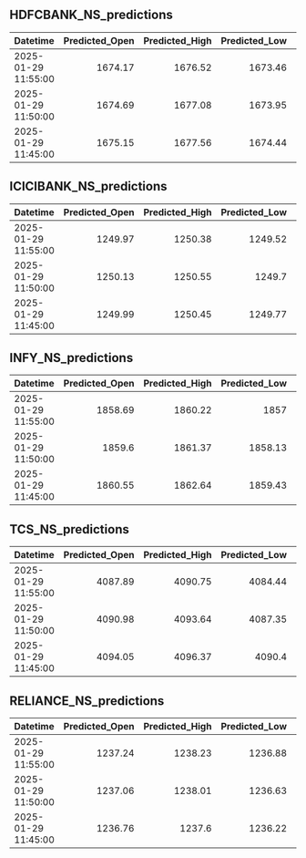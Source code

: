 ## HDFCBANK_NS_predictions
| Datetime            |   Predicted_Open |   Predicted_High |   Predicted_Low |   Predicted_Close |   Predicted_Volume |
|:--------------------|-----------------:|-----------------:|----------------:|------------------:|-------------------:|
| 2025-01-29 11:55:00 |          1674.17 |          1676.52 |         1673.46 |           1676.47 |            71761.3 |
| 2025-01-29 11:50:00 |          1674.69 |          1677.08 |         1673.95 |           1676.99 |            72104   |
| 2025-01-29 11:45:00 |          1675.15 |          1677.56 |         1674.44 |           1677.48 |            71256.5 |

## ICICIBANK_NS_predictions
| Datetime            |   Predicted_Open |   Predicted_High |   Predicted_Low |   Predicted_Close |   Predicted_Volume |
|:--------------------|-----------------:|-----------------:|----------------:|------------------:|-------------------:|
| 2025-01-29 11:55:00 |          1249.97 |          1250.38 |         1249.52 |           1249.82 |            82113.1 |
| 2025-01-29 11:50:00 |          1250.13 |          1250.55 |         1249.7  |           1250.03 |            83535   |
| 2025-01-29 11:45:00 |          1249.99 |          1250.45 |         1249.77 |           1250.01 |            76535.2 |

## INFY_NS_predictions
| Datetime            |   Predicted_Open |   Predicted_High |   Predicted_Low |   Predicted_Close |   Predicted_Volume |
|:--------------------|-----------------:|-----------------:|----------------:|------------------:|-------------------:|
| 2025-01-29 11:55:00 |          1858.69 |          1860.22 |         1857    |           1857.84 |            43474.3 |
| 2025-01-29 11:50:00 |          1859.6  |          1861.37 |         1858.13 |           1858.83 |            42564.3 |
| 2025-01-29 11:45:00 |          1860.55 |          1862.64 |         1859.43 |           1859.89 |            38083.9 |

## TCS_NS_predictions
| Datetime            |   Predicted_Open |   Predicted_High |   Predicted_Low |   Predicted_Close |   Predicted_Volume |
|:--------------------|-----------------:|-----------------:|----------------:|------------------:|-------------------:|
| 2025-01-29 11:55:00 |          4087.89 |          4090.75 |         4084.44 |           4086.89 |            13279.5 |
| 2025-01-29 11:50:00 |          4090.98 |          4093.64 |         4087.35 |           4089.87 |            13788.4 |
| 2025-01-29 11:45:00 |          4094.05 |          4096.37 |         4090.4  |           4093.08 |            13896.5 |

## RELIANCE_NS_predictions
| Datetime            |   Predicted_Open |   Predicted_High |   Predicted_Low |   Predicted_Close |   Predicted_Volume |
|:--------------------|-----------------:|-----------------:|----------------:|------------------:|-------------------:|
| 2025-01-29 11:55:00 |          1237.24 |          1238.23 |         1236.88 |           1237.65 |            72593.7 |
| 2025-01-29 11:50:00 |          1237.06 |          1238.01 |         1236.63 |           1237.46 |            69314.2 |
| 2025-01-29 11:45:00 |          1236.76 |          1237.6  |         1236.22 |           1237.12 |            62663.5 |

